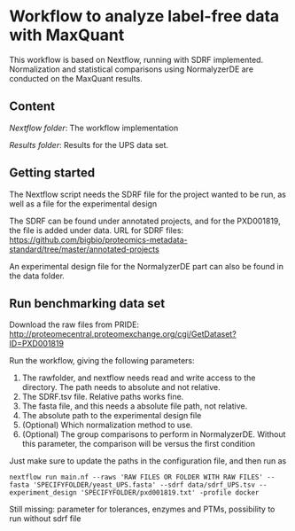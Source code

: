 # Workflow to analyze label-free data with MaxQuant
This workflow is based on Nextflow, running with SDRF implemented. Normalization and statistical comparisons using NormalyzerDE are conducted on the MaxQuant results.

## Content
_Nextflow folder_: The workflow implementation

_Results folder_: Results for the UPS data set.


## Getting started

The Nextflow script needs the SDRF file for the project wanted to be run, as well as a file 
for the experimental design

The SDRF can be found under annotated projects, and for the PXD001819, the file is added under data.
URL for SDRF files: https://github.com/bigbio/proteomics-metadata-standard/tree/master/annotated-projects

An experimental design file for the NormalyzerDE part can also be found in the data folder. 

## Run benchmarking data set

Download the raw files from PRIDE: http://proteomecentral.proteomexchange.org/cgi/GetDataset?ID=PXD001819

Run the workflow, giving the following parameters:

1) The rawfolder, and nextflow needs read and write access to the directory. The path needs to absolute and not relative.
2) The SDRF.tsv file. Relative paths works fine.
3) The fasta file, and this needs a absolute file path, not relative. 
4) The absolute path to the experimental design file
5) (Optional) Which normalization method to use.
5) (Optional) The group comparisons to perform in NormalyzerDE. Without this parameter, the comparison will be versus 
the first condition

Just make sure to update the paths in the configuration file, and then run as

```
nextflow run main.nf --raws 'RAW FILES OR FOLDER WITH RAW FILES' --fasta 'SPECIFYFOLDER/yeast_UPS.fasta' --sdrf data/sdrf_UPS.tsv --experiment_design 'SPECIFYFOLDER/pxd001819.txt' -profile docker
```

Still missing: parameter for tolerances, enzymes and PTMs, possibility to run without sdrf file

